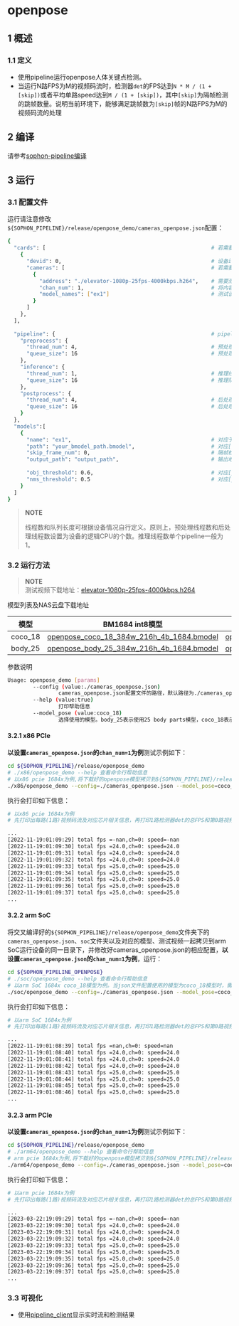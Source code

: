 # openpose

## 1 概述

### 1.1 定义

- 使用pipeline运行openpose人体关键点检测。
- 当运行N路FPS为M的视频码流时，检测器`det`的FPS达到`N * M / (1 + [skip])`或者平均单路speed达到`M / (1 + [skip])`，其中`[skip]`为隔帧检测的跳帧数量。说明当前环境下，能够满足跳帧数为`[skip]`帧的N路FPS为M的视频码流的处理

## 2 编译

请参考[sophon-pipeline编译](../../README.md#23-编译指令)

## 3 运行

### 3.1 配置文件

运行请注意修改`${SOPHON_PIPELINE}/release/openpose_demo/cameras_openpose.json`配置：

```bash
{
  "cards": [													# 若需要配置多个device，可以在cards下添加多组devid和cameras信息
    {
      "devid": 0,												# 设备id
      "cameras": [												# 若需要配置多个视频码流，可以在cameras下添加多组address和chan_num信息。若配置了多个address或多个cards，总的视频码流路数为所有的[chan_num]数量之和
        {
          "address": "./elevator-1080p-25fps-4000kbps.h264",	# 需要测试视频码流的地址，如果是本地文件，只支持h264/h265格式
          "chan_num": 1,										# 将内容为上述[address]的视频码流配置[chan_num]数量的路数。默认设置为1，会接入1路的内容为上述[address]的视频码流。
          "model_names": ["ex1"]								# 测试该[address]视频码流的模型名称，需要和此配置文件下面的[models]参数内的模型自定义名称[name]一致，表示使用该模型，多个模型的名字用逗号分开。
        }
      ]
    },
  ],
  
  "pipeline": {													# pipeline中的线程数和队列长度
    "preprocess": {
      "thread_num": 4,											# 预处理线程数
      "queue_size": 16											# 预处理队列最大长度
    },
    "inference": {
      "thread_num": 1,											# 推理线程数
      "queue_size": 16											# 推理队列最大长度
    },
    "postprocess": {
      "thread_num": 4,											# 后处理线程数
      "queue_size": 16											# 后处理队列最大长度
    }
  },
  "models":[
    {
      "name": "ex1",											# 对应于[path]的模型自定义名称
      "path": "your_bmodel_path.bmodel",	        			# 对应[name]的bmodel模型的路径。模型必须与命令行参数[model_pose]配置模型一致。
      "skip_frame_num": 0,										# 隔帧检测的跳帧数量。当设置为0时表示程序不跳帧检测，当设置为1时表示程序每间隔1帧做一次模型的pipeline。
      "output_path": "output_path",                     		# 输出地址，只支持rtsp，tcp 格式为protocol://ip:port/, 例如rtsp://192.168.0.1:8554/test ， tcp://172.28.1.1:5353。对于rtsp推流，地址为rtsp server配置的地址。对于tcp，需要开放自己配置的端口。
      
      "obj_threshold": 0.6,										# 对应[path]的bmodel模型后处理的置信度阈值
      "nms_threshold": 0.5										# 对应[path]的bmodel模型后处理的非极大值抑制阈值
    }
  ]
}
```

> **NOTE**  
> 
> 线程数和队列长度可根据设备情况自行定义。原则上，预处理线程数和后处理线程数设置为设备的逻辑CPU的个数。推理线程数单个pipeline一般为1。

### 3.2 运行方法

  > **NOTE**  
  > 测试视频下载地址：[elevator-1080p-25fps-4000kbps.h264](http://219.142.246.77:65000/sharing/tU6pYuuau)

模型列表及NAS云盘下载地址

| 模型    | BM1684 int8模型                                              | BM1684X int8模型                                             | BM1684X fp16模型                                             |
| ------- | ------------------------------------------------------------ | ------------------------------------------------------------ | ------------------------------------------------------------ |
| coco_18 | [openpose_coco_18_384w_216h_4b_1684.bmodel](http://219.142.246.77:65000/sharing/BneIxUbXN) | [openpose_coco_18_384w_216h_4b_1684x.bmodel](http://219.142.246.77:65000/sharing/cTjMDzwvx) | [openpose_coco_18_384w_216h_4b_1684x_fp16.bmodel](http://disk-sophgo-vip.quickconnect.cn/sharing/NixAwUF4p) |
| body_25 | [openpose_body_25_384w_216h_4b_1684.bmodel](http://219.142.246.77:65000/sharing/hhbgyyXsO) | [openpose_body_25_384w_216h_4b_1684x.bmodel](http://219.142.246.77:65000/sharing/VDPaMSnxl) | [openpose_body_25_384w_216h_4b_1684x_fp16.bmodel](http://disk-sophgo-vip.quickconnect.cn/sharing/sOFgwM6W2) |

参数说明

```bash
Usage: openpose_demo [params]
		--config (value:./cameras_openpose.json)
                cameras_openpose.json配置文件的路径，默认路径为./cameras_openpose.json。
        --help (value:true)
                打印帮助信息
        --model_pose (value:coco_18)
                选择使用的模型。body_25表示使用25 body parts模型，coco_18表示使用18 body parts模型。默认值为coco_18。此参数必须与json配置模型一致。
```

#### 3.2.1 x86 PCIe

**以设置`cameras_openpose.json`的`chan_num=1`为例**测试示例如下：

```bash
cd ${SOPHON_PIPELINE}/release/openpose_demo
# ./x86/openpose_demo --help 查看命令行帮助信息
# 以x86 pcie 1684x为例,将下载好的openpose模型拷贝到${SOPHON_PIPELINE}/release/openpose_demo目录下运行。当json文件配置使用的模型为coco_18模型时，需设置--model_pose参数为coco_18，当json文件配置使用的模型为body_25模型时，需设置--model_pose参数为body_25
./x86/openpose_demo --config=./cameras_openpose.json --model_pose=coco_18
```

执行会打印如下信息：

```bash
# 以x86 pcie 1684x为例
# 先打印出每路(1路)视频码流及对应芯片相关信息，再打印1路检测器det的总FPS和第0路视频码流处理对应的speed信息。其中，FPS和speed信息与当前运行设备的硬件配置相关，不同设备运行结果不同属正常现象，且同一设备运行程序过程中FPS和speed信息有一定波动属于正常现象。FPS和speed信息如下所示：

...
[2022-11-19:01:09:29] total fps =-nan,ch=0: speed=-nan
[2022-11-19:01:09:30] total fps =24.0,ch=0: speed=24.0
[2022-11-19:01:09:31] total fps =24.0,ch=0: speed=24.0
[2022-11-19:01:09:32] total fps =24.0,ch=0: speed=24.0
[2022-11-19:01:09:33] total fps =25.0,ch=0: speed=25.0
[2022-11-19:01:09:34] total fps =25.0,ch=0: speed=25.0
[2022-11-19:01:09:35] total fps =25.0,ch=0: speed=25.0
[2022-11-19:01:09:36] total fps =25.0,ch=0: speed=25.0
[2022-11-19:01:09:37] total fps =25.0,ch=0: speed=25.0
...
```

#### 3.2.2 arm SoC

将交叉编译好的`${SOPHON_PIPELINE}/release/openpose_demo`文件夹下的`cameras_openpose.json`、`soc`文件夹以及对应的模型、测试视频一起拷贝到arm SoC运行设备的同一目录下，并修改好cameras_openpose.json的相应配置，**以设置`cameras_openpose.json`的`chan_num=1`为例**，运行：

```bash
cd ${SOPHON_PIPELINE_OPENPOSE}
# ./soc/openpose_demo --help 查看命令行帮助信息
# 以arm SoC 1684x coco_18模型为例。当json文件配置使用的模型为coco_18模型时，需设置--model_pose参数为coco_18，当json文件配置使用的模型为body_25模型时，需设置--model_pose参数为body_25
./soc/openpose_demo --config=./cameras_openpose.json --model_pose=coco_18 
```

执行会打印如下信息：

```bash
# 以arm SoC 1684x为例
# 先打印出每路(1路)视频码流及对应芯片相关信息，再打印1路检测器det的总FPS和第0路视频码流处理对应的speed信息。其中，FPS和speed信息与当前运行设备的硬件配置相关，不同设备运行结果不同属正常现象，且同一设备运行程序过程中FPS和speed信息有一定波动属于正常现象。FPS和speed信息如下所示：

...
[2022-11-19:01:08:39] total fps =nan,ch=0: speed=nan
[2022-11-19:01:08:40] total fps =24.0,ch=0: speed=24.0
[2022-11-19:01:08:41] total fps =24.0,ch=0: speed=24.0
[2022-11-19:01:08:42] total fps =24.0,ch=0: speed=24.0
[2022-11-19:01:08:43] total fps =25.0,ch=0: speed=25.0
[2022-11-19:01:08:44] total fps =25.0,ch=0: speed=25.0
[2022-11-19:01:08:45] total fps =25.0,ch=0: speed=25.0
[2022-11-19:01:08:46] total fps =25.0,ch=0: speed=25.0
...
```

#### 3.2.3 arm PCIe

**以设置`cameras_openpose.json`的`chan_num=1`为例**测试示例如下：

```bash
cd ${SOPHON_PIPELINE}/release/openpose_demo
# ./arm64/openpose_demo --help 查看命令行帮助信息
# arm pcie 1684x为例,将下载好的openpose模型拷贝到${SOPHON_PIPELINE}/release/openpose_demo目录下运行。当json文件配置使用的模型为coco_18模型时，需设置--model_pose参数为coco_18，当json文件配置使用的模型为body_25模型时，需设置--model_pose参数为body_25
./arm64/openpose_demo --config=./cameras_openpose.json --model_pose=coco_18
```

执行会打印如下信息：

```bash
# 以arm pcie 1684x为例
# 先打印出每路(1路)视频码流及对应芯片相关信息，再打印1路检测器det的总FPS和第0路视频码流处理对应的speed信息。其中，FPS和speed信息与当前运行设备的硬件配置相关，不同设备运行结果不同属正常现象，且同一设备运行程序过程中FPS和speed信息有一定波动属于正常现象。FPS和speed信息如下所示：

...
[2023-03-22:19:09:29] total fps =-nan,ch=0: speed=-nan
[2023-03-22:19:09:30] total fps =24.0,ch=0: speed=24.0
[2023-03-22:19:09:31] total fps =24.0,ch=0: speed=24.0
[2023-03-22:19:09:32] total fps =24.0,ch=0: speed=24.0
[2023-03-22:19:09:33] total fps =25.0,ch=0: speed=25.0
[2023-03-22:19:09:34] total fps =25.0,ch=0: speed=25.0
[2023-03-22:19:09:35] total fps =25.0,ch=0: speed=25.0
[2023-03-22:19:09:36] total fps =25.0,ch=0: speed=25.0
[2023-03-22:19:09:37] total fps =25.0,ch=0: speed=25.0
...
```

### 3.3 可视化

- 使用[pipeline_client](./pipeline_client_visualization.md)显示实时流和检测结果
